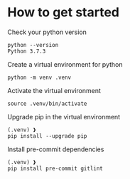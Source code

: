 # How to get started

Check your python version
```
python --version
Python 3.7.3
```

Create a virtual environment for python
```
python -m venv .venv
```

Activate the virtual environment
```
source .venv/bin/activate
```

Upgrade pip in the virtual environment
```
(.venv) ❱
pip install --upgrade pip
```

Install pre-commit dependencies
```
(.venv) ❱
pip install pre-commit gitlint
```
